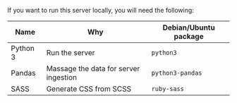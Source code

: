 If you want to run this server locally, you will need the following:

|Name|Why|Debian/Ubuntu package|
|--|--|--|
|Python 3|Run the server|`python3`|
|Pandas|Massage the data for server ingestion|`python3-pandas`|
|SASS|Generate CSS from SCSS|`ruby-sass`|
